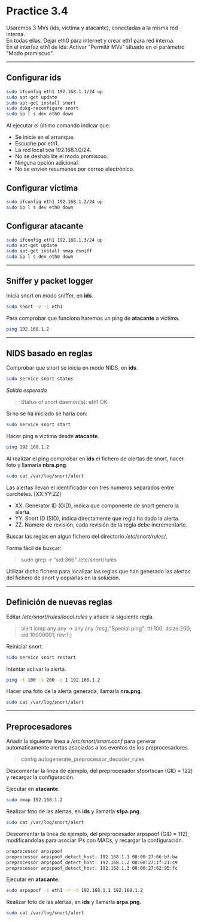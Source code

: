 # Practice 3.4

Usaremos 3 MVs (ids, victima y atacante), conectadas a la misma red interna.\
En todas ellas: Dejar eth0 para internet y crear eth1 para red interna.\
En el interfaz eth1 de ids: Activar "Permitir MVs" situado en el parámetro
  "Modo promiscuo".

----

## Configurar ids
```sh
sudo ifconfig eth1 192.168.1.1/24 up
sudo apt-get update
sudo apt-get install snort
sudo dpkg-reconfigure snort
sudo ip l s dev eth0 down
```
Al ejecutar el último comando indicar que:
 - Se inicie en el arranque.
 - Escuche por eth1.
 - La red local sea 192.168.1.0/24.
 - No se deshabilite el modo promiscuo.
 - Ninguna opción adicional.
 - No se envien resumenes por correo electrónico.

## Configurar victima
```sh
sudo ifconfig eth1 192.168.1.2/24 up
sudo ip l s dev eth0 down
```

## Configurar atacante
```sh
sudo ifconfig eth1 192.168.1.3/24 up
sudo apt-get update
sudo apt-get install nmap dsniff
sudo ip l s dev eth0 down
```

----

## Sniffer y packet logger

Inicia snort en modo sniffer, en **ids**.
```sh
sudo snort -v -i eth1
```

Para comprobar que funciona haremos un ping de **atacante** a victima.
```sh
ping 192.168.1.2
```

----

## NIDS basado en reglas

Comprobar que snort se inicia en modo NIDS, en **ids**.
```sh
sudo service snort status
```
_Salida esperada_
> Status of snort daemon(s): eth1 OK.

Si no se ha iniciado se haria con:
```sh
sudo service snort start
```

Hacer ping a victima desde **atacante**.
```sh
ping 192.168.1.2
```

Al realizar el ping comprobar en **ids** el fichero de alertas de snort, hacer
foto y llamarla **nbra.png**.
```sh
sudo cat /var/log/snort/alert
```

Las alertas llevan el identificador con tres numeros separados entre corchetes.
[XX:YY:ZZ]
- XX. Generator ID (GID), indica que componente de snort genero la alerta.
- YY. Snort ID (SID), indica directamente que regla ha dado la alerta.
- ZZ. Número de revisión, cada revisión de la regla debe incrementarlo.

Buscar las reglas en algun fichero del directorio _/etc/snort/rules/_.

Forma fácil de buscar:
> sudo grep -r "sid:366" /etc/snort/rules

Utilizar dicho fichero para localizar las reglas que han generado las alertas
del fichero de snort y copiarlas en la solución.

----

## Definición de nuevas reglas

Editar _/etc/snort/rules/local.rules_ y añadir la siguiente regla.
> alert icmp any any -> any any  (msg:"Special ping"; ttl:100; dsize:200; sid:10000001; rev:1;)

Reiniciar snort.
```sh
sudo service snort restart
```

Intentar activar la alerta.
```sh
ping -t 100 -s 200 -c 1 192.168.1.2
```

Hacer una foto de la alerta generada, llamarla **nra.png**.
```sh
sudo cat /var/log/snort/alert
```

----

## Preprocesadores

Añadir la siguiente linea a _/etc/snort/snort.conf_ para generar automaticamente
alertas asociadas a los eventos de los preprocesadores.
> config autogenerate_preprocessor_decoder_rules

Descomentar la linea de ejemplo, del preprocesador sfportscan (GID = 122) y
recargar la configuración.

Ejecutar en **atacante**.
```sh
sudo nmap 192.168.1.2
```

Realizar foto de las alertas, en **ids** y llamarla **sfpa.png**.
```sh
sudo cat /var/log/snort/alert
```

Descomentar la linea de ejemplo, del preprocesador arpspoof (GID = 112),
modificandolas para asociar IPs con MACs, y recargar la configuración.
```sh
preprocessor arpspoof
preprocessor arpspoof_detect_host: 192.168.1.1 08:00:27:66:bf:ba
preprocessor arpspoof_detect_host: 192.168.1.2 08:00:27:1f:21:c9
preprocessor arpspoof_detect_host: 192.168.1.3 08:00:27:62:95:fc
```

Ejecutar en **atacante**.
```sh
sudo arpspoof -i eth1 -r -t 192.168.1.1 192.168.1.2
```

Realizar foto de las alertas, en **ids** y llamarla **arpa.png**.
```sh
sudo cat /var/log/snort/alert
```